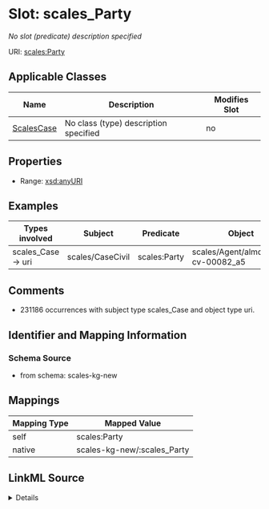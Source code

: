 

# Slot: scales_Party


_No slot (predicate) description specified_





URI: [scales:Party](http://schemas.scales-okn.org/rdf/scales#Party)



<!-- no inheritance hierarchy -->





## Applicable Classes

| Name | Description | Modifies Slot |
| --- | --- | --- |
| [ScalesCase](../classes/ScalesCase.md) | No class (type) description specified |  no  |







## Properties

* Range: [xsd:anyURI](http://www.w3.org/2001/XMLSchema#anyURI)






## Examples

| Types involved | Subject | Predicate | Object |
| --- | --- | --- | --- |
| scales_Case → uri | scales/CaseCivil | scales:Party | scales/Agent/almd;;1:16-cv-00082_a5 |


## Comments

* 231186 occurrences with subject type scales_Case and object type uri.

## Identifier and Mapping Information







### Schema Source


* from schema: scales-kg-new




## Mappings

| Mapping Type | Mapped Value |
| ---  | ---  |
| self | scales:Party |
| native | scales-kg-new/:scales_Party |




## LinkML Source

<details>

```yaml
name: scales_Party
description: No slot (predicate) description specified
comments:
- 231186 occurrences with subject type scales_Case and object type uri.
examples:
- description: scales_Case → uri
  object:
    example_object: scales/Agent/almd;;1:16-cv-00082_a5
    example_object_type: uri
    example_predicate: scales:Party
    example_subject: scales/CaseCivil
    example_subject_type: scales_Case
from_schema: scales-kg-new
rank: 1000
slot_uri: scales:Party
alias: scales_Party
domain_of:
- scales_Case
range: uri

```
</details>